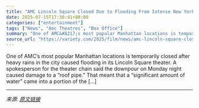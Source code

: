 ```yaml
---
title: "AMC Lincoln Square Closed Due to Flooding From Intense New York City Storm"
date: 2025-07-15T17:30:41+08:00
categories: ["entertainment"]
tags: ["News", "Amc Theatres", "Box Office"]
summary: "One of AMC&#8217;s most popular Manhattan locations is temporarily closed after heavy rains in the city caused flooding in its Lincoln Square theater. A spokesperson for the theater chain said the dow"
source_url: "https://variety.com/2025/film/news/amc-lincoln-square-closed-flooding-new-york-city-storm-1236460993/"
---
```


One of AMC&#8217;s most popular Manhattan locations is temporarily closed after heavy rains in the city caused flooding in its Lincoln Square theater. A spokesperson for the theater chain said the downpour on Monday night caused damage to a &#8220;roof pipe.&#8221; That meant that a &#8220;significant amount of water&#8221; came into a portion of the [&#8230;]

---

*来源: [原文链接](https://variety.com/2025/film/news/amc-lincoln-square-closed-flooding-new-york-city-storm-1236460993/)*
